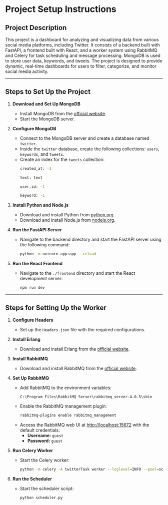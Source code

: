 # Project Setup Instructions

## Project Description

This project is a dashboard for analyzing and visualizing data from various social media platforms, including Twitter. It consists of a backend built with FastAPI, a frontend built with React, and a worker system using RabbitMQ and Celery for task scheduling and message processing. MongoDB is used to store user data, keywords, and tweets. The project is designed to provide dynamic, real-time dashboards for users to filter, categorize, and monitor social media activity.

---

## Steps to Set Up the Project

1. **Download and Set Up MongoDB**  
   - Install MongoDB from the [official website](https://www.mongodb.com/try/download/community).  
   - Start the MongoDB server.

2. **Configure MongoDB**  
   - Connect to the MongoDB server and create a database named `twitter`.  
   - Inside the `twitter` database, create the following collections: `users`, `keywords`, and `tweets`.  
   - Create an index for the `tweets` collection:  
     ```bash
     created_at: -1
     ```
     ```bash
     text: text
     ```
     ```bash
     user.id: -1
     ```
     ```bash
     keyword: -1
     ```

3. **Install Python and Node.js**  
   - Download and install Python from [python.org](https://www.python.org/downloads/).  
   - Download and install Node.js from [nodejs.org](https://nodejs.org/).

4. **Run the FastAPI Server**  
   - Navigate to the backend directory and start the FastAPI server using the following command:  
     ```bash
     python -m uvicorn app:app --reload
     ```

5. **Run the React Frontend**  
   - Navigate to the `./frontend` directory and start the React development server:  
     ```bash
     npm run dev
     ```

---

## Steps for Setting Up the Worker

1. **Configure Headers**  
   - Set up the `Headers.json` file with the required configurations.

2. **Install Erlang**  
   - Download and install Erlang from the [official website](https://www.erlang.org/downloads).

3. **Install RabbitMQ**  
   - Download and install RabbitMQ from the [official website](https://www.rabbitmq.com/docs/install-windows).  

4. **Set Up RabbitMQ**  
   - Add RabbitMQ to the environment variables:  
     ```
     C:\Program Files\RabbitMQ Server\rabbitmq_server-4.0.5\sbin
     ```  
   - Enable the RabbitMQ management plugin:  
     ```bash
     rabbitmq-plugins enable rabbitmq_management
     ```  
   - Access the RabbitMQ web UI at [http://localhost:15672](http://localhost:15672) with the default credentials:  
     - **Username:** `guest`  
     - **Password:** `guest`

5. **Run Celery Worker**  
   - Start the Celery worker:  
     ```bash
     python -m celery -A twitterTask worker --loglevel=INFO --pool=solo
     ```

6. **Run the Scheduler**  
   - Start the scheduler script:  
     ```bash
     python scheduler.py
     ```

